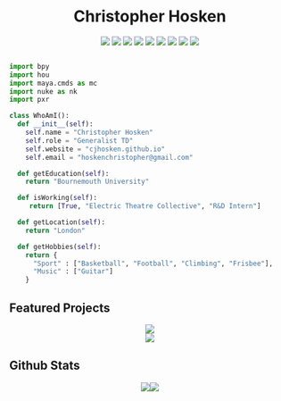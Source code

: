 <h1 align="center">Christopher Hosken</h1>
<p align="center"}>
  <img src="https://img.shields.io/badge/Houdini-FF6600?style=for-the-badge&logo=houdini&logoColor=white">
  <img src="https://img.shields.io/badge/Blender-E87D0D?style=for-the-badge&logo=blender&logoColor=white">
  <img src="https://img.shields.io/badge/Maya-38ABDF?style=for-the-badge&logo=autodeskmaya&logoColor=white">
  <img src="https://img.shields.io/badge/Nuke-FCB434?style=for-the-badge&logo=nuke&logoColor=white">
  <img src="https://img.shields.io/badge/Python-FFD43B?style=for-the-badge&logo=python&logoColor=blue">
  <img src="https://img.shields.io/badge/C/C++-659AD2?style=for-the-badge&logo=cplusplus&logoColor=white">
  <img src="https://img.shields.io/badge/Qt-41CD52?style=for-the-badge&logo=Qt&logoColor=white">
  <img src="https://img.shields.io/badge/USD-55A5D9?style=for-the-badge&logo=&logoColor=white">
  <img src="https://img.shields.io/badge/Rocky%20Linux-51A2DA?style=for-the-badge&logo=linux&logoColor=white">
</p>

```python

import bpy
import hou
import maya.cmds as mc
import nuke as nk
import pxr

class WhoAmI():
  def __init__(self):
    self.name = "Christopher Hosken"
    self.role = "Generalist TD"   
    self.website = "cjhosken.github.io"
    self.email = "hoskenchristopher@gmail.com"

  def getEducation(self):
    return "Bournemouth University"

  def isWorking(self):
     return [True, "Electric Theatre Collective", "R&D Intern"]

  def getLocation(self):
    return "London"

  def getHobbies(self):
    return {
      "Sport" : ["Basketball", "Football", "Climbing", "Frisbee"],
      "Music" : ["Guitar"]
    }

```
## Featured Projects
<div style="display: flex; justify-content: center; align-items: center;">
	<a href="https://github.com/cjhosken/gravi"><img src="https://github-readme-stats.vercel.app/api/pin/?username=cjhosken&repo=gravi&theme=github_dark" /></a>
</div>

<div style="display: flex; justify-content: center; align-items: center;">
	<a href="https://github.com/cjhosken-studio"><img src="https://github-readme-stats.vercel.app/api/pin/?orginization=cjhosken-studio&repo=studiotools&theme=github_dark" /></a>
</div>

## Github Stats
<div style="display: flex; justify-content: center; align-items: center;">
	<img src="https://github-readme-stats.vercel.app/api?username=cjhosken&&show_icons=true&count_private=true&theme=github_dark&hide_rank=True">
	<img src="https://github-readme-streak-stats.herokuapp.com/?user=cjhosken&theme=blueberry_duo"/>
</div>
